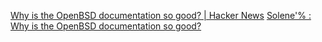 
[Why is the OpenBSD documentation so good? | Hacker News](https://news.ycombinator.com/item?id=32515928)
[Solene'% : Why is the OpenBSD documentation so good?](https://dataswamp.org/~solene/2022-08-18-why-openbsd-documentation-is-good.html)
